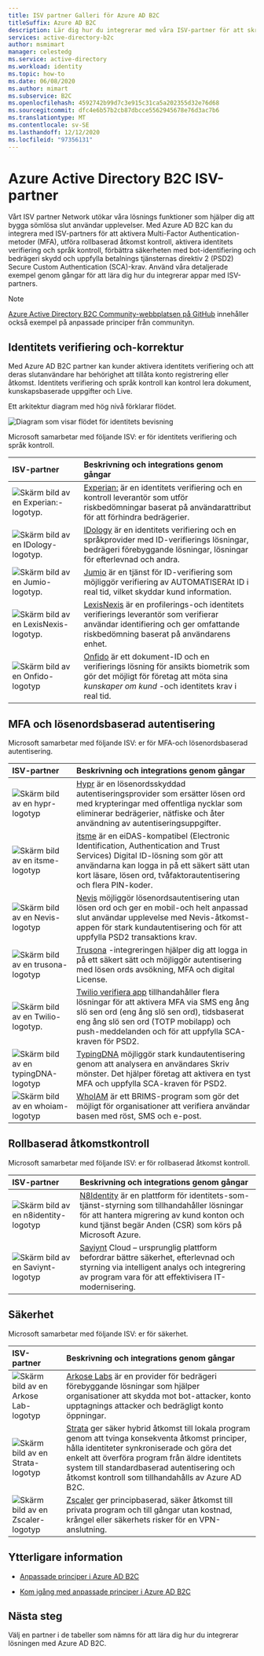 ```yaml
---
title: ISV partner Galleri för Azure AD B2C
titleSuffix: Azure AD B2C
description: Lär dig hur du integrerar med våra ISV-partner för att skräddarsy din slut användar upplevelse efter dina behov. Vårt partner nätverk utökar våra lösnings funktioner; Aktivera MFA, säker kundautentisering, rollbaserad åtkomst kontroll; bekämpa bedrägerier genom att bevisa för identitets verifiering.
services: active-directory-b2c
author: msmimart
manager: celestedg
ms.service: active-directory
ms.workload: identity
ms.topic: how-to
ms.date: 06/08/2020
ms.author: mimart
ms.subservice: B2C
ms.openlocfilehash: 4592742b99d7c3e915c31ca5a202355d32e76d68
ms.sourcegitcommit: dfc4e6b57b2cb87dbcce5562945678e76d3ac7b6
ms.translationtype: MT
ms.contentlocale: sv-SE
ms.lasthandoff: 12/12/2020
ms.locfileid: "97356131"
---
```

# <a name="azure-active-directory-b2c-isv-partners"></a>Azure Active Directory B2C ISV-partner

Vårt ISV partner Network utökar våra lösnings funktioner som hjälper dig att bygga sömlösa slut användar upplevelser. Med Azure AD B2C kan du integrera med ISV-partners för att aktivera Multi-Factor Authentication-metoder (MFA), utföra rollbaserad åtkomst kontroll, aktivera identitets verifiering och språk kontroll, förbättra säkerheten med bot-identifiering och bedrägeri skydd och uppfylla betalnings tjänsternas direktiv 2 (PSD2) Secure Custom Authentication (SCA)-krav. Använd våra detaljerade exempel genom gångar för att lära dig hur du integrerar appar med ISV-partners.

>[!NOTE]
>[Azure Active Directory B2C Community-webbplatsen på GitHub](https://azure-ad-b2c.github.io/azureadb2ccommunity.io/) innehåller också exempel på anpassade principer från communityn.

## <a name="identity-verification-and-proofing"></a>Identitets verifiering och-korrektur

Med Azure AD B2C partner kan kunder aktivera identitets verifiering och att deras slutanvändare har behörighet att tillåta konto registrering eller åtkomst. Identitets verifiering och språk kontroll kan kontrol lera dokument, kunskapsbaserade uppgifter och Live.

Ett arkitektur diagram med hög nivå förklarar flödet.

![Diagram som visar flödet för identitets bevisning](./media/partner-gallery/third-party-identity-proofing.png)

Microsoft samarbetar med följande ISV: er för identitets verifiering och språk kontroll.

| ISV-partner | Beskrivning och integrations genom gångar |
|:-------------------------|:--------------|
|![Skärm bild av en Experian:-logotyp.](./media/partner-gallery/experian-logo.png) | [Experian:](./partner-experian.md) är en identitets verifiering och en kontroll leverantör som utför riskbedömningar baserat på användarattribut för att förhindra bedrägerier. |
|![Skärm bild av en IDology-logotyp.](./media/partner-gallery/idology-logo.png) | [IDology](./partner-idology.md) är en identitets verifiering och en språkprovider med ID-verifierings lösningar, bedrägeri förebyggande lösningar, lösningar för efterlevnad och andra.|
|![Skärm bild av en Jumio-logotyp.](./media/partner-gallery/jumio-logo.png) | [Jumio](./partner-jumio.md) är en tjänst för ID-verifiering som möjliggör verifiering av AUTOMATISERAt ID i real tid, vilket skyddar kund information. |
| ![Skärm bild av en LexisNexis-logotyp.](./media/partner-gallery/lexisnexis-logo.png) | [LexisNexis](./partner-lexisnexis.md) är en profilerings-och identitets verifierings leverantör som verifierar användar identifiering och ger omfattande riskbedömning baserat på användarens enhet. |
| ![Skärm bild av en Onfido-logotyp](./media/partner-gallery/onfido-logo.png) | [Onfido](./partner-onfido.md) är ett dokument-ID och en verifierings lösning för ansikts biometrik som gör det möjligt för företag att möta sina *kunskaper om kund* -och identitets krav i real tid.  |

## <a name="mfa-and-passwordless-authentication"></a>MFA och lösenordsbaserad autentisering

Microsoft samarbetar med följande ISV: er för MFA-och lösenordsbaserad autentisering.

| ISV-partner | Beskrivning och integrations genom gångar |
|:-------------------------|:--------------|
| ![Skärm bild av en hypr-logotyp](./media/partner-gallery/hypr-logo.png) | [Hypr](./partner-hypr.md) är en lösenordsskyddad autentiseringsprovider som ersätter lösen ord med krypteringar med offentliga nycklar som eliminerar bedrägerier, nätfiske och åter användning av autentiseringsuppgifter. |
| ![Skärm bild av en itsme-logotyp](./media/partner-gallery/itsme-logo.png) | [itsme](./partner-itsme.md) är en eiDAS-kompatibel (Electronic Identification, Authentication and Trust Services) Digital ID-lösning som gör att användarna kan logga in på ett säkert sätt utan kort läsare, lösen ord, tvåfaktorautentisering och flera PIN-koder. |
| ![Skärm bild av en Nevis-logotyp](./media/partner-gallery/nevis-logo.png) | [Nevis](./partner-nevis.md) möjliggör lösenordsautentisering utan lösen ord och ger en mobil-och helt anpassad slut användar upplevelse med Nevis-åtkomst-appen för stark kundautentisering och för att uppfylla PSD2 transaktions krav. |
| ![Skärm bild av en trusona-logotyp](./media/partner-gallery/trusona-logo.png) | [Trusona](./partner-trusona.md) -integreringen hjälper dig att logga in på ett säkert sätt och möjliggör autentisering med lösen ords avsökning, MFA och digital License. |
| ![Skärm bild av en Twilio-logotyp.](./media/partner-gallery/twilio-logo.png) | [Twilio verifiera app](./partner-twilio.md) tillhandahåller flera lösningar för att aktivera MFA via SMS eng ång slö sen ord (eng ång slö sen ord), tidsbaserat eng ång slö sen ord (TOTP mobilapp) och push-meddelanden och för att uppfylla SCA-kraven för PSD2. |
| ![Skärm bild av en typingDNA-logotyp](./media/partner-gallery/typingdna-logo.png) | [TypingDNA](./partner-twilio.md) möjliggör stark kundautentisering genom att analysera en användares Skriv mönster. Det hjälper företag att aktivera en tyst MFA och uppfylla SCA-kraven för PSD2. |
| ![Skärm bild av en whoiam-logotyp](./media/partner-gallery/whoiam-logo.png) | [WhoIAM](./partner-whoiam.md) är ett BRIMS-program som gör det möjligt för organisationer att verifiera användar basen med röst, SMS och e-post. |

## <a name="role-based-access-control"></a>Rollbaserad åtkomstkontroll 
 
Microsoft samarbetar med följande ISV: er för rollbaserad åtkomst kontroll.

| ISV-partner | Beskrivning och integrations genom gångar |
|:-------------------------|:--------------|
| ![Skärm bild av en n8identity-logotyp](./media/partner-gallery/n8identity-logo.png) | [N8Identity](./partner-n8identity.md) är en plattform för identitets-som-tjänst-styrning som tillhandahåller lösningar för att hantera migrering av kund konton och kund tjänst begär Anden (CSR) som körs på Microsoft Azure. |
| ![Skärm bild av en Saviynt-logotyp](./media/partner-gallery/saviynt-logo.png) | [Saviynt](./partner-Saviynt.md) Cloud – ursprunglig plattform befordrar bättre säkerhet, efterlevnad och styrning via intelligent analys och integrering av program vara för att effektivisera IT-modernisering. |

## <a name="security"></a>Säkerhet

Microsoft samarbetar med följande ISV: er för säkerhet.

| ISV-partner | Beskrivning och integrations genom gångar |
|:-------------------------|:--------------|
| ![Skärm bild av en Arkose Lab-logotyp](./media/partner-gallery/arkose-logo.png) | [Arkose Labs](./partner-arkose-labs.md) är en provider för bedrägeri förebyggande lösningar som hjälper organisationer att skydda mot bot-attacker, konto upptagnings attacker och bedrägligt konto öppningar. |
| ![Skärm bild av en Strata-logotyp](./media/partner-gallery/strata-logo.png) | [Strata](./partner-strata.md) ger säker hybrid åtkomst till lokala program genom att tvinga konsekventa åtkomst principer, hålla identiteter synkroniserade och göra det enkelt att överföra program från äldre identitets system till standardbaserad autentisering och åtkomst kontroll som tillhandahålls av Azure AD B2C. |
| ![Skärm bild av en Zscaler-logotyp](./media/partner-gallery/zscaler-logo.png) | [Zscaler](./partner-zscaler.md) ger principbaserad, säker åtkomst till privata program och till gångar utan kostnad, krångel eller säkerhets risker för en VPN-anslutning. |

## <a name="additional-information"></a>Ytterligare information

- [Anpassade principer i Azure AD B2C](https://docs.microsoft.com/azure/active-directory-b2c/custom-policy-overview)

- [Kom igång med anpassade principer i Azure AD B2C](https://docs.microsoft.com/azure/active-directory-b2c/custom-policy-get-started?tabs=applications)

## <a name="next-steps"></a>Nästa steg

Välj en partner i de tabeller som nämns för att lära dig hur du integrerar lösningen med Azure AD B2C.
